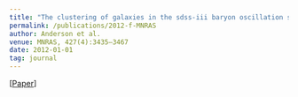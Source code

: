 ```yaml
---
title: "The clustering of galaxies in the sdss-iii baryon oscillation spectroscopic survey: baryon acoustic oscillations in the data release 9 spectroscopic galaxy sample"
permalink: /publications/2012-f-MNRAS
author: Anderson et al.
venue: MNRAS, 427(4):3435–3467
date: 2012-01-01
tag: journal
---
```


[[Paper](http://adsabs.harvard.edu/abs/2012MNRAS.427.3435A)]
<br>
<br>
